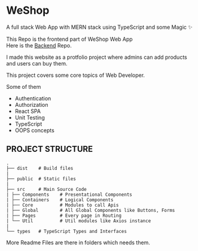 
# WeShop  
  
A full stack Web App with MERN stack using TypeScript and some Magic :sparkles:  
  
This Repo is the frontend part of WeShop Web App  
Here is the [Backend](https://github.com/AryanshMahato/merch-shop-api) Repo.

I made this website as a protfolio project where admins can add products and users can buy them.

This project covers some core topics of Web Developer.

Some of them

* Authentication
* Authorization
* React SPA
* Unit Testing
* TypeScript
* OOPS concepts

## PROJECT STRUCTURE
	.  
	├── dist	# Build files 
	|
	├── public	# Static files
	|
	├── src		# Main Source Code
	| ├── Components 	# Presentational Components
	| ├── Containers	# Logical Components
	| ├── Core			# Modules to call Apis
	| ├── Global		# All Global Components like Buttons, Forms
	| ├── Pages			# Every page in Routing
	| └── Util			# Util modules like Axios instance
	|
	└── types	# TypeScript Types and Interfaces

	
More Readme Files are there in folders which needs them.
